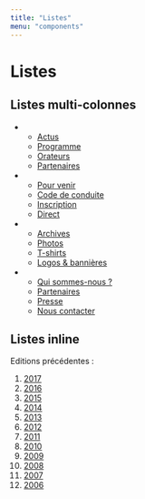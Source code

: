 ```yaml
---
title: "Listes"
menu: "components"
---
```


# Listes

## Listes multi-colonnes

<ul class="columns-list">
    <li>
        <ul>
        <li><a href="#">Actus</a></li>
        <li><a href="#">Programme</a></li>
        <li><a href="#">Orateurs</a></li>
        <li><a href="#">Partenaires</a></li>
        </ul>
    </li>
    <li>
        <ul>
        <li><a href="#">Pour venir</a></li>
        <li><a href="#">Code de conduite</a></li>
        <li><a href="#">Inscription</a></li>
        <li><a href="#">Direct</a></li>
        </ul>
    </li>
    <li>
        <ul>
        <li><a href="#">Archives</a></li>
        <li><a href="#">Photos</a></li>
        <li><a href="#">T-shirts</a></li>
        <li><a href="#">Logos & bannières</a></li>
        </ul>
    </li>
    <li>
        <ul>
        <li><a href="#">Qui sommes-nous&nbsp;?</a></li>
        <li><a href="#">Partenaires</a></li>
        <li><a href="#">Presse</a></li>
        <li><a href="#">Nous contacter</a></li>
        </ul>
    </li>
</ul>

## Listes inline

<p class="normal inline-title">
    Editions précédentes&nbsp;:
</p>
<ol class="inline-list">
    <li><a href="//www.paris-web.fr/2017/">2017</a></li>
    <li><a href="//www.paris-web.fr/2016/">2016</a></li>
    <li><a href="//www.paris-web.fr/2015/">2015</a></li>
    <li><a href="//www.paris-web.fr/2014/">2014</a></li>
    <li><a href="//www.paris-web.fr/2013/">2013</a></li>
    <li><a href="//www.paris-web.fr/2012/">2012</a></li>
    <li><a href="//www.paris-web.fr/2011/">2011</a></li>
    <li><a href="//www.paris-web.fr/2010/">2010</a></li>
    <li><a href="//www.paris-web.fr/2009/">2009</a></li>
    <li><a href="//www.paris-web.fr/2008/">2008</a></li>
    <li><a href="//www.paris-web.fr/2007/">2007</a></li>
    <li><a href="//www.paris-web.fr/2006/">2006</a></li>
</ol>